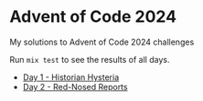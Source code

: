 # Advent of Code 2024

My solutions to Advent of Code 2024 challenges

Run `mix test` to see the results of all days.

- [Day 1 - Historian Hysteria](./days/1-historian_hysteria)
- [Day 2 - Red-Nosed Reports](./days/2-red_nosed_reports)
